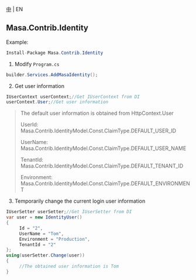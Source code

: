 [中](README.zh-CN.md) | EN

## Masa.Contrib.Identity

Example:

```` C#
Install-Package Masa.Contrib.Identity
````

1. Modify `Program.cs`

```` C#
builder.Services.AddMasaIdentity();
````

2. Get user information

```` C#
IUserContext userContext;//Get IUserContext from DI
userContext.User;//Get user information
````

> The default user information is obtained from HttpContext.User
>
> UserId: Masa.Contrib.IdentityModel.Const.ClaimType.DEFAULT_USER_ID
>
> UserName: Masa.Contrib.IdentityModel.Const.ClaimType.DEFAULT_USER_NAME
>
> TenantId: Masa.Contrib.IdentityModel.Const.ClaimType.DEFAULT_TENANT_ID
>
> Environment: Masa.Contrib.IdentityModel.Const.ClaimType.DEFAULT_ENVIRONMENT

3. Temporarily change the current login user information

```` C#
IUserSetter userSetter;//Get IUserSetter from DI
var user = new IdentityUser()
{
     Id = "2",
     UserName = "Tom",
     Environment = "Production",
     TenantId = "2"
};
using(userSetter.Change(user))
{
     //The obtained user information is Tom
}
````